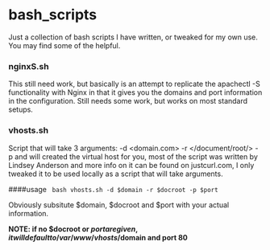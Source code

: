# bash_scripts
Just a collection of bash scripts I have written, or tweaked for my own use. You may find some of the helpful. 


### nginxS.sh
This still need work, but basically is an attempt to replicate the apachectl -S functionality with Nginx in that it gives you the domains and port information in the configuration.  Still needs some work, but works on most standard setups. 


### vhosts.sh
Script that will take 3 arguments: -d <domain.com> -r </document/root/> -p <port number> and will created the virtual host for you, most of the script was written by Lindsey Anderson and more info on it can be found on justcurl.com, I only tweaked it to be used locally as a script that will take arguments.  

####usage
<code> bash vhosts.sh -d $domain -r $docroot -p $port </code>

Obviously subsitute $domain, $docroot and $port with your actual information.

**NOTE: if no $docroot or $port are given, it will default to /var/www/vhosts/$domain and port 80**
